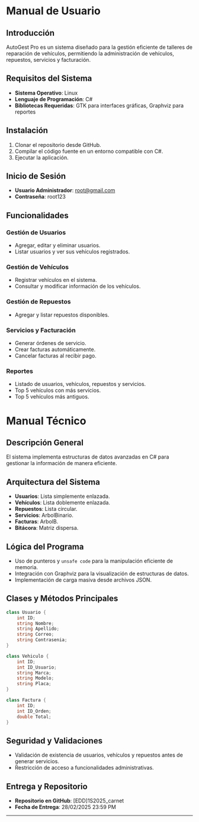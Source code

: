 # Manual de Usuario

## Introducción
AutoGest Pro es un sistema diseñado para la gestión eficiente de talleres de reparación de vehículos, permitiendo la administración de vehículos, repuestos, servicios y facturación.

## Requisitos del Sistema
- **Sistema Operativo**: Linux
- **Lenguaje de Programación**: C#
- **Bibliotecas Requeridas**: GTK para interfaces gráficas, Graphviz para reportes

## Instalación
1. Clonar el repositorio desde GitHub.
2. Compilar el código fuente en un entorno compatible con C#.
3. Ejecutar la aplicación.

## Inicio de Sesión
- **Usuario Administrador**: root@gmail.com
- **Contraseña**: root123

## Funcionalidades
### Gestión de Usuarios
- Agregar, editar y eliminar usuarios.
- Listar usuarios y ver sus vehículos registrados.

### Gestión de Vehículos
- Registrar vehículos en el sistema.
- Consultar y modificar información de los vehículos.

### Gestión de Repuestos
- Agregar y listar repuestos disponibles.

### Servicios y Facturación
- Generar órdenes de servicio.
- Crear facturas automáticamente.
- Cancelar facturas al recibir pago.

### Reportes
- Listado de usuarios, vehículos, repuestos y servicios.
- Top 5 vehículos con más servicios.
- Top 5 vehículos más antiguos.

# Manual Técnico

## Descripción General
El sistema implementa estructuras de datos avanzadas en C# para gestionar la información de manera eficiente.

## Arquitectura del Sistema
- **Usuarios**: Lista simplemente enlazada.
- **Vehículos**: Lista doblemente enlazada.
- **Repuestos**: Lista circular.
- **Servicios**: ArbolBinario.
- **Facturas**: ArbolB.
- **Bitácora**: Matriz dispersa.

## Lógica del Programa
- Uso de punteros y `unsafe code` para la manipulación eficiente de memoria.
- Integración con Graphviz para la visualización de estructuras de datos.
- Implementación de carga masiva desde archivos JSON.

## Clases y Métodos Principales
```csharp
class Usuario {
    int ID;
    string Nombre;
    string Apellido;
    string Correo;
    string Contrasenia;
}

class Vehiculo {
    int ID;
    int ID_Usuario;
    string Marca;
    string Modelo;
    string Placa;
}

class Factura {
    int ID;
    int ID_Orden;
    double Total;
}
```

## Seguridad y Validaciones
- Validación de existencia de usuarios, vehículos y repuestos antes de generar servicios.
- Restricción de acceso a funcionalidades administrativas.

## Entrega y Repositorio
- **Repositorio en GitHub**: [EDD]1S2025_carnet
- **Fecha de Entrega**: 28/02/2025 23:59 PM

---
